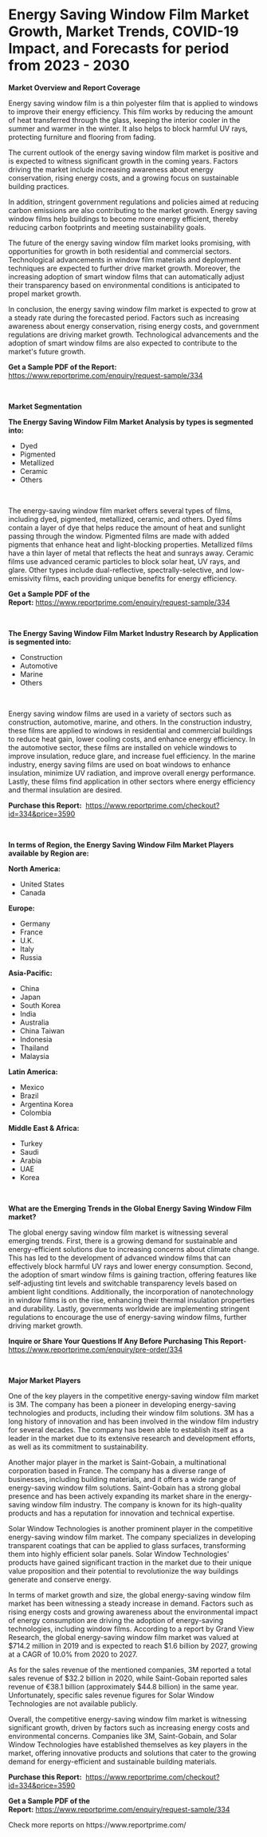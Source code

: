 <p><h1>Energy Saving Window Film Market Growth, Market Trends, COVID-19 Impact, and Forecasts for period from 2023 - 2030</h1></p><p><strong>Market Overview and Report Coverage</strong></p>
<p><p>Energy saving window film is a thin polyester film that is applied to windows to improve their energy efficiency. This film works by reducing the amount of heat transferred through the glass, keeping the interior cooler in the summer and warmer in the winter. It also helps to block harmful UV rays, protecting furniture and flooring from fading.</p><p>The current outlook of the energy saving window film market is positive and is expected to witness significant growth in the coming years. Factors driving the market include increasing awareness about energy conservation, rising energy costs, and a growing focus on sustainable building practices.</p><p>In addition, stringent government regulations and policies aimed at reducing carbon emissions are also contributing to the market growth. Energy saving window films help buildings to become more energy efficient, thereby reducing carbon footprints and meeting sustainability goals.</p><p>The future of the energy saving window film market looks promising, with opportunities for growth in both residential and commercial sectors. Technological advancements in window film materials and deployment techniques are expected to further drive market growth. Moreover, the increasing adoption of smart window films that can automatically adjust their transparency based on environmental conditions is anticipated to propel market growth.</p><p>In conclusion, the energy saving window film market is expected to grow at a steady rate during the forecasted period. Factors such as increasing awareness about energy conservation, rising energy costs, and government regulations are driving market growth. Technological advancements and the adoption of smart window films are also expected to contribute to the market's future growth.</p></p>
<p><strong>Get a Sample PDF of the Report:</strong> <a href="https://www.reportprime.com/enquiry/request-sample/334">https://www.reportprime.com/enquiry/request-sample/334</a></p>
<p>&nbsp;</p>
<p><strong>Market Segmentation</strong></p>
<p><strong>The Energy Saving Window Film Market Analysis by types is segmented into:</strong></p>
<p><ul><li>Dyed</li><li>Pigmented</li><li>Metallized</li><li>Ceramic</li><li>Others</li></ul></p>
<p>&nbsp;</p>
<p><p>The energy-saving window film market offers several types of films, including dyed, pigmented, metallized, ceramic, and others. Dyed films contain a layer of dye that helps reduce the amount of heat and sunlight passing through the window. Pigmented films are made with added pigments that enhance heat and light-blocking properties. Metallized films have a thin layer of metal that reflects the heat and sunrays away. Ceramic films use advanced ceramic particles to block solar heat, UV rays, and glare. Other types include dual-reflective, spectrally-selective, and low-emissivity films, each providing unique benefits for energy efficiency.</p></p>
<p><strong>Get a Sample PDF of the Report:</strong>&nbsp;<a href="https://www.reportprime.com/enquiry/request-sample/334">https://www.reportprime.com/enquiry/request-sample/334</a></p>
<p>&nbsp;</p>
<p><strong>The Energy Saving Window Film Market Industry Research by Application is segmented into:</strong></p>
<p><ul><li>Construction</li><li>Automotive</li><li>Marine</li><li>Others</li></ul></p>
<p>&nbsp;</p>
<p><p>Energy saving window films are used in a variety of sectors such as construction, automotive, marine, and others. In the construction industry, these films are applied to windows in residential and commercial buildings to reduce heat gain, lower cooling costs, and enhance energy efficiency. In the automotive sector, these films are installed on vehicle windows to improve insulation, reduce glare, and increase fuel efficiency. In the marine industry, energy saving films are used on boat windows to enhance insulation, minimize UV radiation, and improve overall energy performance. Lastly, these films find application in other sectors where energy efficiency and thermal insulation are desired.</p></p>
<p><strong>Purchase this Report:</strong>&nbsp; <a href="https://www.reportprime.com/checkout?id=334&price=3590">https://www.reportprime.com/checkout?id=334&price=3590</a></p>
<p>&nbsp;</p>
<p><strong>In terms of Region, the Energy Saving Window Film Market Players available by Region are:</strong></p>
<p>
    <p> <strong> North America: </strong>
        <ul>
            <li>United States</li>
            <li>Canada</li>
        </ul>
        </p> 
    <p> <strong> Europe: </strong>
        <ul>
            <li>Germany</li>
            <li>France</li>
            <li>U.K.</li>
            <li>Italy</li>
            <li>Russia</li>
        </ul>
        </p> 
    <p> <strong> Asia-Pacific: </strong>
        <ul>
            <li>China</li>
            <li>Japan</li>
            <li>South Korea</li>
            <li>India</li>
            <li>Australia</li>
            <li>China Taiwan</li>
            <li>Indonesia</li>
            <li>Thailand</li>
            <li>Malaysia</li>
        </ul>
        </p> 
    <p> <strong> Latin America: </strong>
        <ul>
            <li>Mexico</li>
            <li>Brazil</li>
            <li>Argentina Korea</li>
            <li>Colombia</li>
        </ul>
        </p> 
    <p> <strong> Middle East & Africa: </strong>
        <ul>
            <li>Turkey</li>
            <li>Saudi</li>
            <li>Arabia</li>
            <li>UAE</li>
            <li>Korea</li>
        </ul>
    </p>
    </p>
<p>&nbsp;</p>
<p><strong>What are the Emerging Trends in the Global Energy Saving Window Film market?</strong></p>
<p><p>The global energy saving window film market is witnessing several emerging trends. First, there is a growing demand for sustainable and energy-efficient solutions due to increasing concerns about climate change. This has led to the development of advanced window films that can effectively block harmful UV rays and lower energy consumption. Second, the adoption of smart window films is gaining traction, offering features like self-adjusting tint levels and switchable transparency levels based on ambient light conditions. Additionally, the incorporation of nanotechnology in window films is on the rise, enhancing their thermal insulation properties and durability. Lastly, governments worldwide are implementing stringent regulations to encourage the use of energy-saving window films, further driving market growth.</p></p>
<p><strong>Inquire or Share Your Questions If Any Before Purchasing This Report</strong>- <a href="https://www.reportprime.com/enquiry/pre-order/334">https://www.reportprime.com/enquiry/pre-order/334</a></p>
<p>&nbsp;</p>
<p><strong>Major Market Players</strong></p>
<p><p>One of the key players in the competitive energy-saving window film market is 3M. The company has been a pioneer in developing energy-saving technologies and products, including their window film solutions. 3M has a long history of innovation and has been involved in the window film industry for several decades. The company has been able to establish itself as a leader in the market due to its extensive research and development efforts, as well as its commitment to sustainability.</p><p>Another major player in the market is Saint-Gobain, a multinational corporation based in France. The company has a diverse range of businesses, including building materials, and it offers a wide range of energy-saving window film solutions. Saint-Gobain has a strong global presence and has been actively expanding its market share in the energy-saving window film industry. The company is known for its high-quality products and has a reputation for innovation and technical expertise.</p><p>Solar Window Technologies is another prominent player in the competitive energy-saving window film market. The company specializes in developing transparent coatings that can be applied to glass surfaces, transforming them into highly efficient solar panels. Solar Window Technologies' products have gained significant traction in the market due to their unique value proposition and their potential to revolutionize the way buildings generate and conserve energy.</p><p>In terms of market growth and size, the global energy-saving window film market has been witnessing a steady increase in demand. Factors such as rising energy costs and growing awareness about the environmental impact of energy consumption are driving the adoption of energy-saving technologies, including window films. According to a report by Grand View Research, the global energy-saving window film market was valued at $714.2 million in 2019 and is expected to reach $1.6 billion by 2027, growing at a CAGR of 10.0% from 2020 to 2027.</p><p>As for the sales revenue of the mentioned companies, 3M reported a total sales revenue of $32.2 billion in 2020, while Saint-Gobain reported sales revenue of €38.1 billion (approximately $44.8 billion) in the same year. Unfortunately, specific sales revenue figures for Solar Window Technologies are not available publicly.</p><p>Overall, the competitive energy-saving window film market is witnessing significant growth, driven by factors such as increasing energy costs and environmental concerns. Companies like 3M, Saint-Gobain, and Solar Window Technologies have established themselves as key players in the market, offering innovative products and solutions that cater to the growing demand for energy-efficient and sustainable building materials.</p></p>
<p><strong>Purchase this Report:</strong>&nbsp;&nbsp;<a href="https://www.reportprime.com/checkout?id=334&price=3590">https://www.reportprime.com/checkout?id=334&price=3590</a></p>
<p></p>
<p><strong>Get a Sample PDF of the Report:</strong>&nbsp;<a href="https://www.reportprime.com/enquiry/request-sample/334">https://www.reportprime.com/enquiry/request-sample/334</a></p>
<p>Check more reports on https://www.reportprime.com/</p>